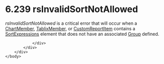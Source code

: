 <html dir="LTR" xmlns:mshelp="http://msdn.microsoft.com/mshelp" xmlns:ddue="http://ddue.schemas.microsoft.com/authoring/2003/5" xmlns:xlink="http://www.w3.org/1999/xlink" xmlns:tool="http://www.microsoft.com/tooltip">
    <head>
        <meta http-equiv="Content-Type" content="text/html; CHARSET=utf-8"></meta>
        <meta name="save" content="history"></meta>
        <title>6.239 rsInvalidSortNotAllowed</title>
        <xml>
            <mshelp:toctitle title="6.239 rsInvalidSortNotAllowed"></mshelp:toctitle>
            <mshelp:rltitle title="[MS-RDL]: rsInvalidSortNotAllowed"></mshelp:rltitle>
            <mshelp:keyword index="A" term="f096ea04-5de1-4031-bea1-1ef7269d8d63"></mshelp:keyword>
            <mshelp:attr name="DCSext.ContentType" value="open specification"></mshelp:attr>
            <mshelp:attr name="AssetID" value="f096ea04-5de1-4031-bea1-1ef7269d8d63"></mshelp:attr>
            <mshelp:attr name="TopicType" value="kbRef"></mshelp:attr>
            <mshelp:attr name="DCSext.Title" value="[MS-RDL]: rsInvalidSortNotAllowed" />
        </xml>
    </head>
    <body>
        <div id="header">
            <h1 class="heading">6.239 rsInvalidSortNotAllowed</h1>
        </div>
        <div id="mainSection">
            <div id="mainBody">
                <div id="allHistory" class="saveHistory"></div>
                <div id="sectionSection0" class="section" name="collapseableSection">
                    

<p><i>rsInvalidSortNotAllowed</i> is a critical error that will
occur when a <a href="cf9582d0-a552-465d-9268-f97d5d7050e0.md">ChartMember</a>,
<a href="1d8a9691-b173-4e24-9ea9-1f486bc824fd.md">TablixMember</a>, or <a href="6bb7b35c-e517-4444-a96b-9f2ccdd1a642.md">CustomReportItem</a> contains
a <a href="6bc22842-81c9-45cb-bc37-58b09ed71578.md">SortExpressions</a>
element that does not have an associated <a href="dbfff811-1be7-4e8b-a5d2-6cc522317fbe.md">Group</a> defined.</p>


                </div>
            </div>
        </div>
    </body>
</html>